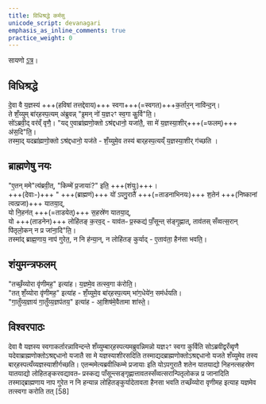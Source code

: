 ```yaml
---
title: विधिश्रद्धे कर्मसु
unicode_script: devanagari
emphasis_as_inline_comments: true
practice_weight: 0
---
```


सायणो [ऽत्र](https://archive.org/stream/Anandashram_Samskrita_Granthavali_Anandashram_Sanskrit_Series/ASS_042_Krishna_Yajurvediya_Taittiriya_Samhita_Part_5_-_Kasinath_Sastri_Agase_1946#page/n92/mode/1up)।

## विधिश्रद्धे
दे॒वा वै य॒ज्ञस्य॑ +++(हविषां तत्तद्देवाय)+++ स्वगा+++(=स्वगत)+++क॒र्तार॒न् नावि॑न्द॒न्।  
ते शँ॒य्युम् बा॑र्‌हस्प॒त्यम् अ॑ब्रुवन्न् "इ॒मन् नो॑ य॒ज्ञ२ꣳ स्व॒गा कु॒र्वि"ति॒।  
सो॑ऽब्रवी॒द् वर॑व्ँ वृणै॒। "यद् ए॒वाब्रा॑ह्मणो॒क्तो ऽश्र॑द्दधानो॒ यजा॑तै॒, सा मे॑ य॒ज्ञस्या॒शीर्+++(=फलम्)+++ अ॑स॒दि"ति॒।  
तस्मा॒द् यदब्रा॑ह्मणो॒क्तो ऽश्र॑द्दधानो॒ यज॑ते - शँ॒य्युमे॒व तस्य॑ बार्‌हस्प॒त्यय्ँ य॒ज्ञस्या॒शीर् ग॑च्छति ।  

## ब्राह्मणेषु नयः
"ए॒तन् ममे"त्य॑ब्रवी॒त्, "किम्मे॑ प्र॒जायाः॑?" इति॒ +++(शंयुः)+++।  
+++(देवाः-)+++ " +++(ब्राह्मणं)+++ यो॑ ऽपगु॒रातै॑ +++(=ताडनाभिनयः)+++ श॒तेन॑ +++(निष्कानां त्वत्प्रजा)+++ यातया॒द्,  
यो नि॒हन॑त् +++(=ताडयेत्)+++ स॒हस्रे॑ण यातया॒द्,  
यो +++(ताडनेन)+++ लोहि॑तङ् क॒रव॒द् - याव॑तᳶ प्र॒स्कद्य॑ पाँ॒सून्त् स॑ङ्गृ॒ह्णात्, ताव॑तस् सँव्वत्स॒रान् पि॑तृलो॒कन् न प्र जा॑ना॒दि"ति॒।  
तस्मा॑द् ब्राह्म॒णाय॒ नाप॑ गुरेत॒, न नि ह॑न्या॒न्, न लोहि॑तङ् कुर्याद् - ए॒ताव॑ता॒ हैन॑सा भवति॒।

## शंयुमन्त्रफलम्
"तच्छँ॒य्योरा वृ॑णीमह॒" इत्या॑ह। य॒ज्ञमे॒व तत्स्व॒गा क॑रोति॒।  
"तत् शँ॒य्योरा वृ॑णीमह॒" इत्या॑ह - शँ॒य्युमे॒व बा॑र्‌हस्प॒त्यम् भा॑ग॒धेये॑न॒ सम॑र्धयति।  
"गा॒तुँय्य॒ज्ञाय॑ गा॒तुँय्य॒ज्ञप॑तय॒" इत्या॑ह - आ॒शिष॑मे॒वैतामा शा॑स्ते॒।  


## विश्वरपाठः
देवा वै यज्ञस्य स्वगाकर्तारन्नाविन्दन्ते शँय्युम्बार्‌हस्पत्यमब्रुवन्निमन्नो यज्ञ२ꣳ स्वगा कुर्विति सोऽब्रवीद्वरँव्वृणै यदेवाब्राह्मणोक्तोऽश्रद्दधानो यजातै सा मे यज्ञस्याशीरसदिति तस्माद्यदब्राह्मणोक्तोऽश्रद्दधानो यजते शँय्युमेव तस्य बार्‌हस्पत्यँय्यज्ञस्याशीर्गच्छति। एतन्ममेत्यब्रवीत्किम्मे प्रजायाः इति योऽपगुरातै शतेन यातयाद्यो निहनत्सहस्रेण यातयाद्यो लोहितङ्करवद्यावतᳶ प्रस्कद्य पाँसून्त्सङ्गृह्णात्तावतस्सँव्वत्सरान्पितृलोकन्न प्र जानादिति तस्माद्ब्राह्मणाय नाप गुरेत न नि हन्यान्न लोहितङ्कुर्यादेतावता हैनसा भवति तच्छँय्योरा वृणीमह इत्याह यज्ञमेव तत्स्वगा करोति तत् [58]
